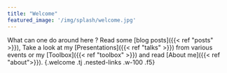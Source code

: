```yaml
---
title: "Welcome"
featured_image: '/img/splash/welcome.jpg'
---
```


What can one do around here ? Read some [blog posts]({{< ref "posts" >}}), Take
a look at my [Presentations]({{< ref "talks" >}}) from various events or my
[Toolbox]({{< ref "toolbox" >}}) and read [About me]({{< ref "about">}}). 
{.welcome .tj .nested-links .w-100 .f5}
